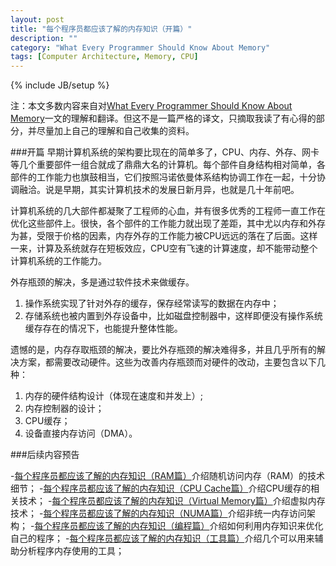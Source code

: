 ```yaml
---
layout: post
title: "每个程序员都应该了解的内存知识（开篇）"
description: ""
category: "What Every Programmer Should Know About Memory"
tags: [Computer Architecture, Memory, CPU]
---
```

{% include JB/setup %}

注：本文多数内容来自对[What Every Programmer Should Know About Memory](https://people.freebsd.org/~lstewart/articles/cpumemory.pdf)一文的理解和翻译。但这不是一篇严格的译文，只摘取我读了有心得的部分，并尽量加上自己的理解和自己收集的资料。

###开篇
早期计算机系统的架构要比现在的简单多了，CPU、内存、外存、网卡等几个重要部件一组合就成了鼎鼎大名的计算机。每个部件自身结构相对简单，各部件的工作能力也旗鼓相当，它们按照冯诺依曼体系结构协调工作在一起，十分协调融洽。说是早期，其实计算机技术的发展日新月异，也就是几十年前吧。

计算机系统的几大部件都凝聚了工程师的心血，并有很多优秀的工程师一直工作在优化这些部件上。很快，各个部件的工作能力就出现了差距，其中尤以内存和外存为甚，受限于价格的因素，内存外存的工作能力被CPU远远的落在了后面。这样一来，计算及系统就存在短板效应，CPU空有飞速的计算速度，却不能带动整个计算机系统的工作能力。

外存瓶颈的解决，多是通过软件技术来做缓存。
1. 操作系统实现了针对外存的缓存，保存经常读写的数据在内存中；
2. 存储系统也被内置到外存设备中，比如磁盘控制器中，这样即便没有操作系统缓存存在的情况下，也能提升整体性能。

遗憾的是，内存存取瓶颈的解决，要比外存瓶颈的解决难得多，并且几乎所有的解决方案，都需要改动硬件。这些为改善内存瓶颈而对硬件的改动，主要包含以下几种：
1. 内存的硬件结构设计（体现在速度和并发上）;
2. 内存控制器的设计；
3. CPU缓存；
4. 设备直接内存访问（DMA）。


###后续内容预告

-[每个程序员都应该了解的内存知识（RAM篇）]()介绍随机访问内存（RAM）的技术细节；
-[每个程序员都应该了解的内存知识（CPU Cache篇）]()介绍CPU缓存的相关技术；
-[每个程序员都应该了解的内存知识（Virtual Memory篇）]()介绍虚拟内存技术；
-[每个程序员都应该了解的内存知识（NUMA篇）]()介绍非统一内存访问架构；
-[每个程序员都应该了解的内存知识（编程篇）]()介绍如何利用内存知识来优化自己的程序；
-[每个程序员都应该了解的内存知识（工具篇）]()介绍几个可以用来辅助分析程序内存使用的工具；
